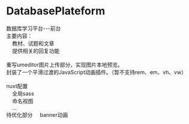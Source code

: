 # DatabasePlateform
数据库学习平台---前台<br/>
主要内容：<br/>
&nbsp;&nbsp;&nbsp;&nbsp;教材、试题和文章<br/>
&nbsp;&nbsp;&nbsp;&nbsp;提供相关的回复功能<br/>
<br/>
重写umeditor图片上传部分，实现图片本地预览。<br/>
封装了一个平滑过渡的JavaScript动画插件。（暂不支持rem、em、vh、vw）<br/>
<br/>
nuxt配置<br>
&nbsp;&nbsp;&nbsp;&nbsp;全局sass<br/>
&nbsp;&nbsp;&nbsp;&nbsp;命名视图<br/>
&nbsp;&nbsp;&nbsp;&nbsp;...
<br/>
待优化部分
&nbsp;&nbsp;&nbsp;&nbsp;banner动画
